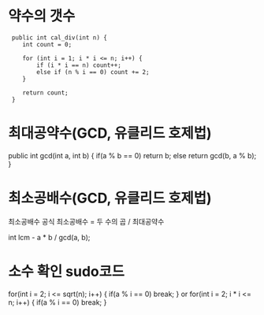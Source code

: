 # 약수의 갯수

     public int cal_div(int n) {
        int count = 0;
        
        for (int i = 1; i * i <= n; i++) {
	        if (i * i == n) count++;
	        else if (n % i == 0) count += 2;
        }
        
        return count;
     }

# 최대공약수(GCD, 유클리드 호제법)

   public int gcd(int a, int b) {
      if(a % b == 0) return b;
      else return gcd(b, a % b);
   }

# 최소공배수(GCD, 유클리드 호제법)

   최소공배수 공식
   최소공배수 = 두 수의 곱 / 최대공약수

   int lcm - a * b / gcd(a, b);

# 소수 확인 sudo코드

   for(int i = 2; i <= sqrt(n); i++) { if(a % i == 0) break; }
   or
   for(int i = 2; i * i <= n; i++) { if(a % i == 0) break; }

